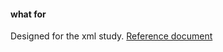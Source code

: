 #### what for
Designed for the xml study. [Reference document](https://www.runoob.com/xml/xml-dtd.html)